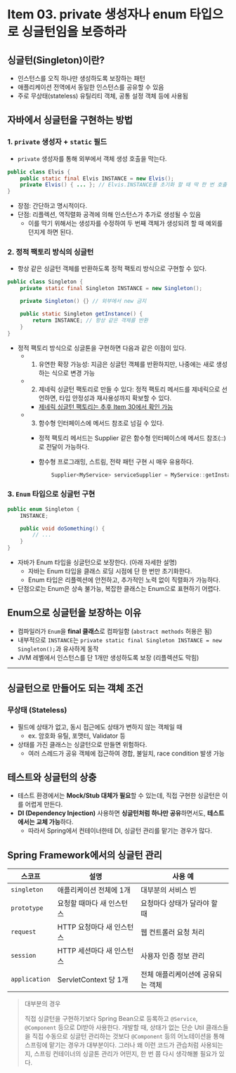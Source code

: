 # Item 03. private 생성자나 enum 타입으로 싱글턴임을 보증하라

## 싱글턴(Singleton)이란?
- 인스턴스를 오직 하나만 생성하도록 보장하는 패턴
- 애플리케이션 전역에서 동일한 인스턴스를 공유할 수 있음
- 주로 무상태(stateless) 유틸리티 객체, 공통 설정 객체 등에 사용됨


## 자바에서 싱글턴을 구현하는 방법
### 1. `private` 생성자 + `static` 필드
- `private` 생성자를 통해 외부에서 객체 생성 호출을 막는다.

```java
public class Elvis {
    public static final Elvis INSTANCE = new Elvis();
    private Elvis() { ... }; // Elvis.INSTANCE를 초기화 할 때 딱 한 번 호출
}
```


- 장점: 간단하고 명시적이다.
- 단점: 리플렉션, 역직렬화 공격에 의해 인스턴스가 추가로 생성될 수 있음
    - 이를 막기 위해서는 생성자를 수정하여 두 번째 객체가 생성되려 할 때 예외를 던지게 하면 된다.



### 2. 정적 팩토리 방식의 싱글턴
- 항상 같은 싱글턴 객체를 반환하도록 정적 팩토리 방식으로 구현할 수 있다.


```java
public class Singleton {
    private static final Singleton INSTANCE = new Singleton();

    private Singleton() {} // 외부에서 new 금지

    public static Singleton getInstance() {
        return INSTANCE; // 항상 같은 객체를 반환
    }
}
```


- 정적 팩토리 방식으로 싱글톤을 구현하면 다음과 같은 이점이 있다.
    - 1) 유연한 확장 가능성: 지금은 싱글턴 객체를 반환하지만, 나중에는 새로 생성하는 식으로 변경 가능
    - 2) 제네릭 싱글턴 팩토리로 만들 수 있다: 정적 팩토리 메서드를 제네릭으로 선언하면, 타입 안정성과 재사용성까지 확보할 수 있다.
        - [제네릭 싱글턴 팩토리는 추후 Item 30에서 확인 가능](https://dahye-jeong.gitbook.io/java/java/effective_java/2021-05-29-make-generic-method#undefined)
    - 3) 함수형 인터페이스에 메서드 참조로 넘길 수 있다.
        - 정적 팩토리 메서드는 Supplier<T> 같은 함수형 인터페이스에 메서드 참조(::)로 전달이 가능하다.
        - 함수형 프로그래밍, 스트림, 전략 패턴 구현 시 매우 유용하다.


            ```java
                Supplier<MyService> serviceSupplier = MyService::getInstance;
            ```



### 3. `Enum` 타입으로 싱글턴 구현

```java
public enum Singleton {
    INSTANCE;

    public void doSomething() {
        // ...
    }
}
```

- 자바가 Enum 타입을 싱글턴으로 보장한다. (아래 자세한 설명)
    - 자바는 Enum 타입을 클래스 로딩 시점에 단 한 번만 초기화한다.
    - Enum 타입은 리플렉션에 안전하고, 추가적인 노력 없이 직렬화가 가능하다.
- 단점으로는 Enum은 상속 불가능, 복잡한 클래스는 Enum으로 표현하기 어렵다.


## Enum으로 싱글턴을 보장하는 이유
- 컴파일러가 `Enum`을 **final 클래스**로 컴파일함 (`abstract methods` 허용은 됨)
- 내부적으로 `INSTANCE`는 `private static final Singleton INSTANCE = new Singleton();`과 유사하게 동작
- JVM 레벨에서 인스턴스를 단 1개만 생성하도록 보장 (리플렉션도 막힘)


---

## 싱글턴으로 만들어도 되는 객체 조건
### 무상태 (Stateless)

- 필드에 상태가 없고, 동시 접근에도 상태가 변하지 않는 객체일 때
    - ex. 암호화 유틸, 포맷터, Validator 등
- 상태를 가진 클래스는 싱글턴으로 만들면 위험하다.
    - 여러 스레드가 공유 객체에 접근하여 경합, 불일치, race condition 발생 가능


## 테스트와 싱글턴의 상충
- 테스트 환경에서는 **Mock/Stub 대체가 필요**할 수 있는데, 직접 구현한 싱글턴은 이를 어렵게 만든다.
- **DI (Dependency Injection)** 사용하면 **싱글턴처럼 하나만 공유**하면서도, **테스트에서는 교체 가능**하다.
    - 따라서 Spring에서 컨테이너한테 DI, 싱글턴 관리를 맡기는 경우가 많다.



## Spring Framework에서의 싱글턴 관리

| 스코프           | 설명                     | 사용 예               |
| ------------- | ---------------------- | ------------------ |
| `singleton`   | 애플리케이션 전체에 1개    | 대부분의 서비스 빈         |
| `prototype`   | 요청할 때마다 새 인스턴스         | 요청마다 상태가 달라야 할 때   |
| `request`     | HTTP 요청마다 새 인스턴스       | 웹 컨트롤러 요청 처리       |
| `session`     | HTTP 세션마다 새 인스턴스       | 사용자 인증 정보 관리       |
| `application` | ServletContext 당 1개    | 전체 애플리케이션에 공유되는 객체 |


>
> 대부분의 경우
>
> 직접 싱글턴을 구현하기보다 Spring Bean으로 등록하고 `@Service`, `@Component` 등으로 DI받아 사용한다.
> 개발할 때, 상태가 없는 단순 Util 클래스들을 직접 수동으로 싱글턴 관리하는 것보다 `@Component` 등의 어노테이션을 통해 스프링에 맡기는 경우가 대부분이다. 그러나 왜 이런 코드가 관습처럼 사용되는지, 스프링 컨테이너의 싱글톤 관리가 어떤지, 한 번 쯤 다시 생각해볼 필요가 있다.
>
